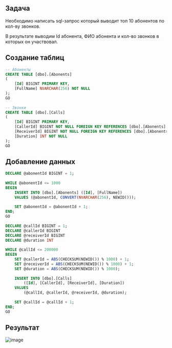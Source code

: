 ## Задача

Необходимо написать sql-запрос который выводит топ 10 абонентов по кол-ву звонков. 

В результате выводим Id абонента, ФИО абонента и кол-во звонков в которых он участвовал.

## Создание таблиц
```sql
-- Абоненты
CREATE TABLE [dbo].[Abonents]
(
	[Id] BIGINT PRIMARY KEY,
	[FullName] NVARCHAR(256) NOT NULL
);
GO
​
-- Звонки
CREATE TABLE [dbo].[Calls]
(
	[Id] BIGINT PRIMARY KEY,
	[CallerId] BIGINT NOT NULL FOREIGN KEY REFERENCES [dbo].[Abonents] ([Id]),
	[ReceiverId] BIGINT NOT NULL FOREIGN KEY REFERENCES [dbo].[Abonents] ([Id]),
	[Duration] INT NOT NULL
);
GO
```

## Добавление данных
```sql
DECLARE @abonentId BIGINT = 1;
​
WHILE @abonentId <= 1000
BEGIN
	INSERT INTO [dbo].[Abonents] ([Id], [FullName])
	VALUES (@abonentId, CONVERT(NVARCHAR(256), NEWID()));
​
	SET @abonentId = @abonentId + 1;
END;
GO
​
DECLARE @callId BIGINT = 1;
DECLARE @callerId BIGINT
DECLARE @receiverId BIGINT
DECLARE @duration INT
​
WHILE @callId <= 200000
BEGIN
	SET @callerId = ABS(CHECKSUM(NEWID()) % 1000) + 1;
	SET @receiverId = ABS(CHECKSUM(NEWID()) % 1000) + 1;
	SET @duration = ABS(CHECKSUM(NEWID()) % 1000);
​
	INSERT INTO [dbo].[Calls]
		([Id], [CallerId], [ReceiverId], [Duration])
	VALUES
		(@callId, @callerId, @receiverId, @duration);
​
	SET @callId = @callId + 1;
END;
GO
```

## Результат
![image](https://github.com/artemgorbatuk/Task-Pravo-Tech-Set-02-Sql-Phone-Calls-Report/assets/7283674/effffc1f-3e8f-4120-ad37-edf7ac5672b0)
